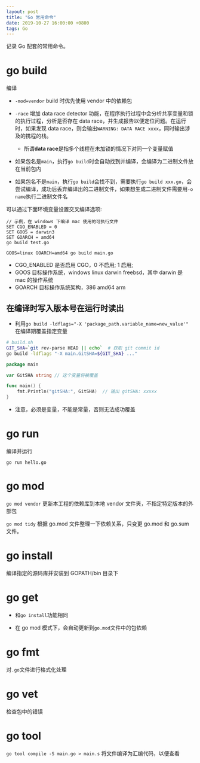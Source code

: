```yaml
---
layout: post
title: "Go 常用命令"
date: 2019-10-27 16:00:00 +0800
tags: Go
---
```


记录 Go 配套的常用命令。

# go build

编译

- `-mod=vendor` build 时优先使用 vendor 中的依赖包

- `-race`
  增加 data race detector 功能，在程序执行过程中会分析共享变量和锁的执行过程，分析是否存在 data race，并生成报告以便定位问题。在运行时，如果发现 data race，则会输出`WARNING: DATA RACE xxxx`，同时输出涉及的携程的栈。

  - 所谓**data race**是指多个线程在未加锁的情况下对同一个变量赋值

- 如果包名是`main`，执行`go build`时会自动找到并编译，会编译为二进制文件放在当前包内
- 如果包名不是`main`，执行`go build`会找不到，需要执行`go build xxx.go`，会尝试编译，成功后丢弃编译出的二进制文件，如果想生成二进制文件需要用`-o name`执行二进制文件名

可以通过下面环境变量设置交叉编译选项:

```
// 示例，在 windows 下编译 mac 使用的可执行文件
SET CGO_ENABLED = 0
SET GOOS = darwin3
SET GOARCH = amd64
go build test.go
```

`GOOS=linux GOARCH=amd64 go build main.go`

- CGO_ENABLED 是否启用 CGO，0 不启用; 1 启用;
- GOOS 目标操作系统，windows linux darwin freebsd，其中 darwin 是 mac 的操作系统
- GOARCH 目标操作系统架构，386 amd64 arm

## 在编译时写入版本号在运行时读出

- 利用`go build -ldflags="-X 'package_path.variable_name=new_value'"`
  在编译期覆盖指定变量

```bash
# build.sh
GIT_SHA=`git rev-parse HEAD || echo`  # 获取 git commit id
go build -ldflags "-X main.GitSHA=${GIT_SHA} ..."
```

```Go
package main

var GitSHA string // 这个变量将被覆盖

func main() {
	fmt.Println("gitSHA:", GitSHA)  // 输出 gitSHA: xxxxx
}
```

- 注意，必须是变量，不能是常量，否则无法成功覆盖

# go run

编译并运行

`go run hello.go`

# go mod

`go mod vendor`
更新本工程的依赖库到本地 vendor 文件夹，不指定特定版本的外部包

`go mod tidy`
根据 go.mod 文件整理一下依赖关系，只变更 go.mod 和 go.sum 文件。

# go install

编译指定的源码库并安装到 GOPATH/bin 目录下

# go get

- 和`go install`功能相同

- 在 go mod 模式下，会自动更新到`go.mod`文件中的包依赖

# go fmt

对`.go`文件进行格式化处理

# go vet

检查包中的错误

# go tool

`go tool compile -S main.go > main.s`
将文件编译为汇编代码，以便查看

